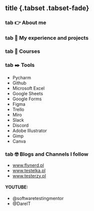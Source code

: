 ## title {.tabset .tabset-fade} 
### tab :point_right: About me
### tab :star_struck: My experience and projects
### tab :orange_book: Courses
### tab :black_nib: Tools
* Pycharm
* Github
* Microsoft Excel
* Google Sheets
* Google Forms
* Figma
* Trello
* Miro
* Slack
* Discord
* Adobe Illustrator
* Gimp
* Canva
### tab :nerd_face: Blogs and Channels I follow
* www.flynerd.pl
* www.testelka.pl
* www.testerzy.pl
#### YOUTUBE:
* @softwaretestingmentor
* @DareIT


 
